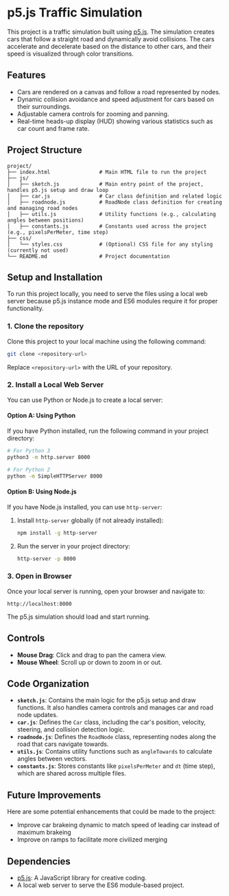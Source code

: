 # **p5.js Traffic Simulation**

This project is a traffic simulation built using [p5.js](https://p5js.org/). The simulation creates cars that follow a straight road and dynamically avoid collisions. The cars accelerate and decelerate based on the distance to other cars, and their speed is visualized through color transitions.

## **Features**

- Cars are rendered on a canvas and follow a road represented by nodes.
- Dynamic collision avoidance and speed adjustment for cars based on their surroundings.
- Adjustable camera controls for zooming and panning.
- Real-time heads-up display (HUD) showing various statistics such as car count and frame rate.

## **Project Structure**

```
project/
├── index.html                # Main HTML file to run the project
├── js/
│   ├── sketch.js             # Main entry point of the project, handles p5.js setup and draw loop
│   ├── car.js                # Car class definition and related logic
│   ├── roadnode.js           # RoadNode class definition for creating and managing road nodes
│   ├── utils.js              # Utility functions (e.g., calculating angles between positions)
│   ├── constants.js          # Constants used across the project (e.g., pixelsPerMeter, time step)
├── css/
│   └── styles.css            # (Optional) CSS file for any styling (currently not used)
└── README.md                 # Project documentation
```

## **Setup and Installation**

To run this project locally, you need to serve the files using a local web server because p5.js instance mode and ES6 modules require it for proper functionality.

### **1. Clone the repository**

Clone this project to your local machine using the following command:

```bash
git clone <repository-url>
```

Replace `<repository-url>` with the URL of your repository.

### **2. Install a Local Web Server**

You can use Python or Node.js to create a local server:

#### **Option A: Using Python**

If you have Python installed, run the following command in your project directory:

```bash
# For Python 3
python3 -m http.server 8000

# For Python 2
python -m SimpleHTTPServer 8000
```

#### **Option B: Using Node.js**

If you have Node.js installed, you can use `http-server`:

1. Install `http-server` globally (if not already installed):

   ```bash
   npm install -g http-server
   ```

2. Run the server in your project directory:

   ```bash
   http-server -p 8000
   ```

### **3. Open in Browser**

Once your local server is running, open your browser and navigate to:

```
http://localhost:8000
```

The p5.js simulation should load and start running.

## **Controls**

- **Mouse Drag**: Click and drag to pan the camera view.
- **Mouse Wheel**: Scroll up or down to zoom in or out.

## **Code Organization**

- **`sketch.js`**: Contains the main logic for the p5.js setup and draw functions. It also handles camera controls and manages car and road node updates.
- **`car.js`**: Defines the `Car` class, including the car's position, velocity, steering, and collision detection logic.
- **`roadnode.js`**: Defines the `RoadNode` class, representing nodes along the road that cars navigate towards.
- **`utils.js`**: Contains utility functions such as `angleTowards` to calculate angles between vectors.
- **`constants.js`**: Stores constants like `pixelsPerMeter` and `dt` (time step), which are shared across multiple files.

## **Future Improvements**

Here are some potential enhancements that could be made to the project:

- Improve car brakeing dynamic to match speed of leading car instead of maximum brakeing
- Improve on ramps to facilitate more civilized merging

## **Dependencies**

- [p5.js](https://cdnjs.cloudflare.com/ajax/libs/p5.js/1.6.0/p5.js): A JavaScript library for creative coding.
- A local web server to serve the ES6 module-based project.